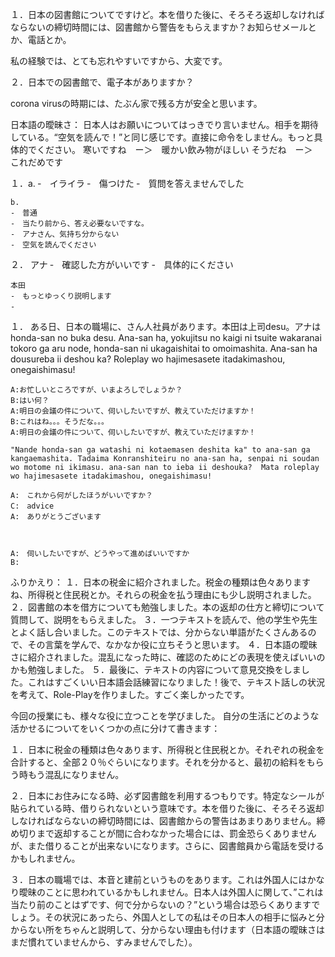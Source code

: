 １．日本の図書館についてですけど。本を借りた後に、そろそろ返却しなければならないの締切時間には、図書館から警告をもらえますか？お知らせメールとか、電話とか。

私の経験では、とても忘れやすいですから、大変です。

２．日本での図書館で、電子本がありますか？

corona virusの時期には、たぶん家で残る方が安全と思います。

日本語の曖昧さ：
日本人はお願いについてはっきでり言いません。相手を期待している。“空気を読んで！”と同じ感じです。直接に命令をしません。もっと具体的でください。
寒いですね　ー＞　暖かい飲み物がほしい
そうだね　ー＞　これだめです

１．a.
    ‐　イライラ
    ‐　傷つけた
    ‐　質問を答えませんでした

    b.
    ‐　普通
    ‐　当たり前から、答え必要ないですな。
    ‐　アナさん、気持ち分からない
    ‐　空気を読んでください

２．
    アナ
    ‐　確認した方がいいです
    ‐　具体的にください

    本田
    ‐　もっとゆっくり説明します
    ‐　

１．
    ある日、日本の職場に、さん人社員があります。本田は上司desu。アナはhonda-san no buka desu. Ana-san ha, yokujitsu no kaigi ni tsuite wakaranai tokoro ga aru node, honda-san ni ukagaishitai to omoimashita.
    Ana-san ha dousureba ii deshou ka? Roleplay wo hajimesasete itadakimashou, onegaishimasu!

    A:お忙しいところですが、いまよろしでしょうか？
    B:はい何？
    A:明日の会議の件について、伺いしたいですが、教えていただけますか！
    B:これはね。。。そうだな。。。
    A:明日の会議の件について、伺いしたいですが、教えていただけますか！

    "Nande honda-san ga watashi ni kotaemasen deshita ka" to ana-san ga kangaemashita. Tadaima Konranshiteiru no ana-san ha, senpai ni soudan wo motome ni ikimasu. ana-san nan to ieba ii deshouka?  Mata roleplay wo hajimesasete itadakimashou, onegaishimasu!

    A:　これから何がしたほうがいいですか？
    C:　advice
    A:　ありがとうございます



    A:　伺いしたいですが、どうやって進めばいいですか
    B:


ふりかえり：
１．日本の税金に紹介されました。税金の種類は色々ありますね、所得税と住民税とか。それらの税金を払う理由にも少し説明されました。
２．図書館の本を借方についても勉強しました。本の返却の仕方と締切について質問して、説明をもらえました。
３．一つテキストを読んで、他の学生や先生とよく話し合いました。このテキストでは、分からない単語がたくさんあるので、その言葉を学んで、なかなか役に立ちそうと思います。
４．日本語の曖昧さに紹介されました。混乱になった時に、確認のためにどの表現を使えばいいのかも勉強しました。
５．最後に、テキストの内容について意見交換をしました。これはすごくいい日本語会話練習になりました！後で、テキスト話しの状況を考えて、Role-Playを作りました。すごく楽しかったです。



今回の授業にも、様々な役に立つことを学びました。
自分の生活にどのような活かせるについてをいくつかの点に分けて書きます：

１．日本に税金の種類は色々あります、所得税と住民税とか。それぞれの税金を合計すると、全部２０％ぐらいになります。それを分かると、最初の給料をもらう時もう混乱になりません。

２．日本にお住みになる時、必ず図書館を利用するつもりです。特定なシールが貼られている時、借りられないという意味です。本を借りた後に、そろそろ返却しなければならないの締切時間には、図書館からの警告はあまりありません。締め切りまで返却することが間に合わなかった場合には、罰金恐らくありませんが、また借りることが出来ないになります。さらに、図書館員から電話を受けるかもしれません。

３．日本の職場では、本音と建前というものをあります。これは外国人にはかなり曖昧のことに思われているかもしれません。日本人は外国人に関して、”これは当たり前のことはずです、何で分からないの？”という場合は恐らくありますでしょう。その状況にあったら、外国人としての私はその日本人の相手に悩みと分からない所をちゃんと説明して、分からない理由も付けます（日本語の曖昧さはまだ慣れていませんから、すみませんでした）。